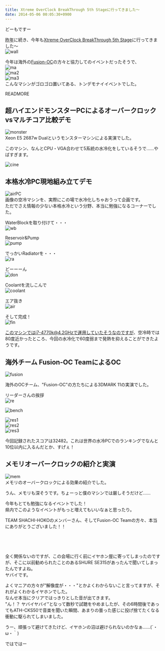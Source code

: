 ```yaml
---
title: Xtreme OverClock BreakThrough 5th Stageに行ってきました〜
date: 2014-05-06 00:05:30+0900
---
```

どーもですー

[昨年](http://tosainu.wktk.so/view/278 "Xtreme OverClock BreakThrough 4th Stage")に続き、今年も[Xtreme OverClock BreakThrough 5th Stage](https://sites.google.com/a/shachi-hoko.jp.net/team-shachi-hoko/project-updates/%E3%80%90puresuririsu%E3%80%91jinnianmoobakurokkuibento%E3%80%8C2014gwxtremeoverclockbreakthrough5thstage%E3%80%8Dwodaxuguddouiruedmbendiandekaicui "xob5")に行ってきました〜  
![wall](https://lh6.googleusercontent.com/-2qDZyCiksWs/U2edyUYZvBI/AAAAAAAADQE/iRb5z4FVw4c/s640/IMG_1843.JPG "wall")

今年は海外の[Fusion-OC](http://www.fusion-oc.com/ "fusion-oc")の方々と協力してのイベントだったそうで、  
![ma](https://lh5.googleusercontent.com/-Wcp02sUqWHE/U2ea8serGqI/AAAAAAAADNk/KsD88R85HXw/s640/IMG_1808.JPG "ma")  
![ma2](https://lh5.googleusercontent.com/-PpoLVXSnFsE/U2eblTsU-eI/AAAAAAAADOM/rTm4p5DuWJA/s640/IMG_1814.JPG "ma2")  
![ma3](https://lh5.googleusercontent.com/-Is72ZNJov3Y/U2eb20U6WTI/AAAAAAAADOU/3dcHFacZ4UY/s640/IMG_1815.JPG "ma3")  
こんなマシンがゴロゴロ置いてある、トンデモナイイベントでした。

READMORE

## 超ハイエンドモンスターPCによるオーバークロックvsマルチコア比較デモ

![monster](https://lh6.googleusercontent.com/-RP-wzXLDlfw/U2ebaXWhgxI/AAAAAAAADN8/6j_GKp-6vjo/s640/IMG_1811.JPG "monster")  
Xeon E5 2687w Dualというモンスターマシンによる実演でした。

このマシン、なんとCPU・VGA合わせて5系統の水冷化をしているそうで......やばすぎます。

![cine](https://lh5.googleusercontent.com/-sA3qWte32B4/U2ebHLE11kI/AAAAAAAADN0/4rKyivUUuBo/s640/IMG_1810.JPG "cine")

## 本格水冷PC現地組み立てデモ

![airPC](https://lh5.googleusercontent.com/-HjOGggntSEM/U2ecFBHBMAI/AAAAAAAADOc/V902WrC8xSk/s640/IMG_1816.JPG "airPC")  
画像の空冷マシンを、実際にこの場で水冷化しちゃおうって企画です。  
ただでさえ情報の少ない本格水冷という分野、本当に勉強になるコーナーでした。

WaterBlockを取り付けて・・・  
![wb](https://lh3.googleusercontent.com/-5Q8885MOTxc/U2ecFbcaFWI/AAAAAAAADOk/VCCJPPJzGcs/s640/IMG_1820.JPG "wb")

Reservoir&Pump  
![pump](https://lh6.googleusercontent.com/-2uzxnIqywwQ/U2ecP1uvcPI/AAAAAAAADOs/d_UHNasePdA/s640/IMG_1821.JPG "pump")

でっかいRadiatorを・・・  
![ra](https://lh4.googleusercontent.com/-PhwqSCWWDdQ/U2eckJl437I/AAAAAAAADO0/HxBNTJvGaSc/s640/IMG_1824.JPG "ra")

どーーーん  
![don](https://lh4.googleusercontent.com/-jm-XK0NtX6I/U2ecm8wZjFI/AAAAAAAADO8/dQHFM84-c3A/s640/IMG_1827.JPG "don")

Coolantを流しこんで  
![coolant](https://lh6.googleusercontent.com/-3ZvL6x_ybrg/U2ecseIVY5I/AAAAAAAADPE/bfIa5p3zEM8/s640/IMG_1828.JPG "coolant")

エア抜き  
![air](https://lh4.googleusercontent.com/-kOoGnnJ9Pc4/U2edDSObAOI/AAAAAAAADPM/FaCfFHRyj14/s640/IMG_1829.JPG "air")

そして完成！  
![fin](https://lh6.googleusercontent.com/-xZEPmgPj_yQ/U2edH3VvPKI/AAAAAAAADPc/Gwy3gJmkAgs/s640/IMG_1831.JPG "fin")

このマシンではi7-4770k@4.2GHzで運用していたそうなのですが、空冷時では80度近かったところ、今回の水冷化で60度弱まで発熱を抑えることができたようです。

## 海外チーム Fusion-OC TeamによるOC

![fusion](https://lh6.googleusercontent.com/--2QLHnUaGC8/U2ebjtl8gWI/AAAAAAAADOE/JvmgWJE3n5o/s640/IMG_1812.JPG "fusion")

海外のOCチーム、"Fusion-OC"の方たちによる3DMARK 11の実演でした。

リーダーさんの挨拶  
![re](https://lh5.googleusercontent.com/-nt79PRLNHuA/U2ejvBCFz7I/AAAAAAAADQU/oqEvOdVUNJg/s640/IMG_1833.JPG "re")

![bench](https://lh4.googleusercontent.com/-KjIXgzw24mE/U2edHWPLbnI/AAAAAAAADPY/hJldEd-itVU/s640/IMG_1837.JPG "bench")

![res1](https://lh4.googleusercontent.com/-elL8DJ8jH64/U2edkGlonnI/AAAAAAAADPs/ysgLz2gQnzY/s640/IMG_1840.JPG "res1")  
![res2](https://lh6.googleusercontent.com/-maSuyKP10bc/U2edmn18TZI/AAAAAAAADP0/rvDFIjN6kOY/s640/IMG_1841.JPG "res2")  
![res3](https://lh5.googleusercontent.com/-12OtLF0rLMo/U2edQ_vy1mI/AAAAAAAADPk/vv6Y1myhti8/s640/IMG_1839.JPG "res3")

今回記録されたスコアは32482。これは世界の水冷PCでのランキングでなんと10位以内に入るんだとか、すげぇ！

## メモリオーバークロックの紹介と実演

![mem](https://lh3.googleusercontent.com/-Wx6YsSE0ZfA/U2ednuglyCI/AAAAAAAADP8/GAVJga4pIZ8/s640/IMG_1842.JPG "mem")  
メモリのオーバークロックによる効果の紹介でした。

うん、メモリも深そうです。ちょーっと僕のマシンでは厳しそうだけど......

今年もとても勉強になるイベントでした！  
県内でこのようなイベントがもっと増えてもいいなぁと思ったり。

TEAM SHACHI-HOKOのメンバーさん、そしてFusion-OC Teamの方々、本当にありがとうございました！！

&nbsp;

&nbsp;

全く関係ないのですが、この会場に行く前にイヤホン屋に寄ってしまったのですが、そこに以前勧められたことのあるSHURE SE315があったんで聞いてしまったんですよね。  
ヤバイです。

よくマニアの方々が"解像度が・・・"とかよくわからないこと言ってますが、それがよくわかるイヤホンでした。  
なんせ本当にクリアではっきりとした音が出てきます。  
"ん！？ ヤバイヤバイ"となって数秒で試聴をやめましたが、その6時間後であってもATH-CKS50で音楽を聞いた瞬間、あまりの曇った感じに投げ捨てたくなる衝動に駆られてしまいました。

うー、頑張って避けてきたけど、イヤホンの沼は避けられないのかなぁ......(´・ω・｀)

ではではー
